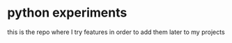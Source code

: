 # python experiments
this is the repo where I try features in order to add them later to my projects
